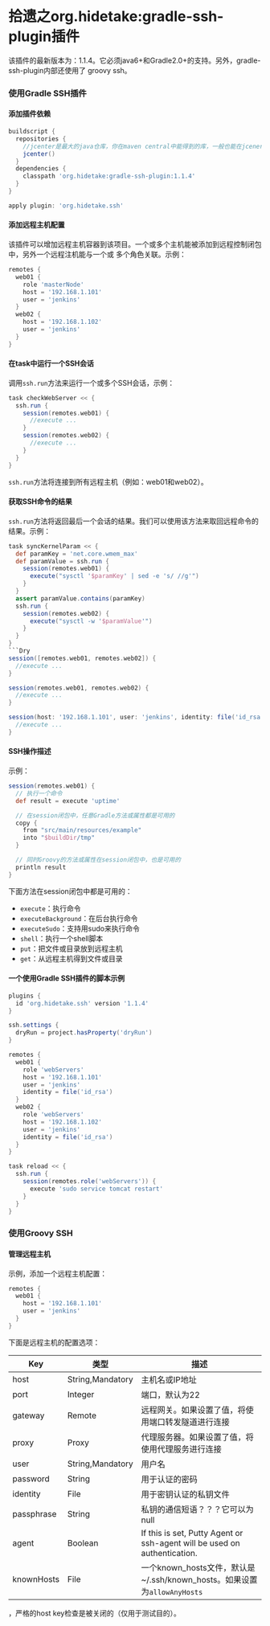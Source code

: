 拾遗之org.hidetake:gradle-ssh-plugin插件
=======================================
该插件的最新版本为：1.1.4。它必须java6+和Gradle2.0+的支持。另外，gradle-ssh-plugin内部还使用了
groovy ssh。

### 使用Gradle SSH插件
#### 添加插件依赖
```gradle
buildscript {
  repositories {
    //jcenter是最大的java仓库，你在maven central中能得到的库，一般也能在jcener中得到
    jcenter()
  }
  dependencies {
    classpath 'org.hidetake:gradle-ssh-plugin:1.1.4'
  }
}

apply plugin: 'org.hidetake.ssh'
```
#### 添加远程主机配置
该插件可以增加远程主机容器到该项目。一个或多个主机能被添加到远程控制闭包中，另外一个远程注机能与一个或
多个角色关联。示例：
```gradle
remotes {
  web01 {
    role 'masterNode'
    host = '192.168.1.101'
    user = 'jenkins'
  }
  web02 {
    host = '192.168.1.102'
    user = 'jenkins'
  }
}
```
#### 在task中运行一个SSH会话
调用`ssh.run`方法来运行一个或多个SSH会话，示例：
```gradle
task checkWebServer << {
  ssh.run {
    session(remotes.web01) {
      //execute ...
    }
    session(remotes.web02) {
      //execute ...
    }
  }
}
```
`ssh.run`方法将连接到所有远程主机（例如：web01和web02）。

#### 获取SSH命令的结果
`ssh.run`方法将返回最后一个会话的结果。我们可以使用该方法来取回远程命令的结果。示例：
```gradle
task syncKernelParam << {
  def paramKey = 'net.core.wmem_max'
  def paramValue = ssh.run {
    session(remotes.web01) {
      execute("sysctl '$paramKey' | sed -e 's/ //g'")
    }
  }
  assert paramValue.contains(paramKey)
  ssh.run {
    session(remotes.web02) {
      execute("sysctl -w '$paramValue'")
    }
  }
}
```Dry
session([remotes.web01, remotes.web02]) {
  //execute ...
}
```
```gradle
session(remotes.web01, remotes.web02) {
  //execute ...
}
```
```gradle
session(host: '192.168.1.101', user: 'jenkins', identity: file('id_rsa')) {
  //execute ...
}
```
#### SSH操作描述
示例：
```gradle
session(remotes.web01) {
  // 执行一个命令
  def result = execute 'uptime'

  // 在session闭包中，任意Gradle方法或属性都是可用的
  copy {
    from "src/main/resources/example"
    into "$buildDir/tmp"
  }

  // 同时Groovy的方法或属性在session闭包中，也是可用的
  println result
}
```
下面方法在session闭包中都是可用的：
+ `execute`：执行命令
+ `executeBackground`：在后台执行命令
+ `executeSudo`：支持用sudo来执行命令
+ `shell`：执行一个shell脚本
+ `put`：把文件或目录放到远程主机
+ `get`：从远程主机得到文件或目录

#### 一个使用Gradle SSH插件的脚本示例
```gradle
plugins {
  id 'org.hidetake.ssh' version '1.1.4'
}

ssh.settings {
  dryRun = project.hasProperty('dryRun')
}

remotes {
  web01 {
    role 'webServers'
    host = '192.168.1.101'
    user = 'jenkins'
    identity = file('id_rsa')
  }
  web02 {
    role 'webServers'
    host = '192.168.1.102'
    user = 'jenkins'
    identity = file('id_rsa')
  }
}

task reload << {
  ssh.run {
    session(remotes.role('webServers')) {
      execute 'sudo service tomcat restart'
    }
  }
}
```

### 使用Groovy SSH
#### 管理远程主机
示例，添加一个远程主机配置：
```gradle
remotes {
  web01 {
    host = '192.168.1.101'
    user = 'jenkins'
  }
}
```
下面是远程主机的配置选项：

Key|类型|描述
---|----|----
host|String,Mandatory|主机名或IP地址
port|Integer|端口，默认为22
gateway|Remote|远程网关。如果设置了值，将使用端口转发隧道进行连接
proxy|Proxy|代理服务器。如果设置了值，将使用代理服务进行连接
user|String,Mandatory|用户名
password|String|用于认证的密码
identity|File|用于密钥认证的私钥文件
passphrase|String|私钥的通信短语？？？它可以为null
agent|Boolean|If this is set, Putty Agent or ssh-agent will be used on authentication.
knownHosts|File|一个known_hosts文件，默认是~/.ssh/known_hosts。如果设置为`allowAnyHosts`
，严格的host key检查是被关闭的（仅用于测试目的）。
